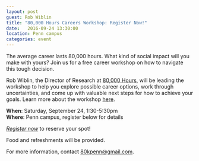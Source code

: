 ```yaml
---
layout: post
guest: Rob Wiblin
title: "80,000 Hours Careers Workshop: Register Now!"
date:   2016-09-24 13:30:00
location: Penn campus
categories: event
---
```


The average career lasts 80,000 hours.
What kind of social impact will you make with yours?
Join us for a free career workshop on how to navigate this tough decision.

Rob Wiblin, the Director of Research at [80,000 Hours](https://80000hours.org/), will be leading the workshop to help you explore possible career options, work through uncertainties, and come up with valuable next steps for how to achieve your goals.
Learn more about the workshop [here](https://80000hours.org/workshops/).

**When**: Saturday, September 24, 1:30-5:30pm<br />
**Where**: Penn campus, register below for details

[*Register now*](https://80000hours.typeform.com/to/rtoy42) to reserve your spot!

Food and refreshments will be provided.

For more information, contact <80kpenn@gmail.com>.
